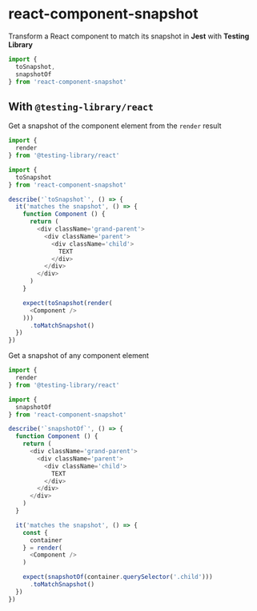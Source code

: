 # react-component-snapshot

Transform a React component to match its snapshot in **Jest** with **Testing Library**

```javascript
import {
  toSnapshot,
  snapshotOf
} from 'react-component-snapshot'
```

## With `@testing-library/react`

Get a snapshot of the component element from the `render` result

```javascript
import {
  render
} from '@testing-library/react'

import {
  toSnapshot
} from 'react-component-snapshot'

describe('`toSnapshot`', () => {
  it('matches the snapshot', () => {
    function Component () {
      return (
        <div className='grand-parent'>
          <div className='parent'>
            <div className='child'>
              TEXT
            </div>
          </div>
        </div>
      )
    }

    expect(toSnapshot(render(
      <Component />
    )))
      .toMatchSnapshot()
  })
})
```

Get a snapshot of any component element

```javascript
import {
  render
} from '@testing-library/react'

import {
  snapshotOf
} from 'react-component-snapshot'

describe('`snapshotOf`', () => {
  function Component () {
    return (
      <div className='grand-parent'>
        <div className='parent'>
          <div className='child'>
            TEXT
          </div>
        </div>
      </div>
    )
  }

  it('matches the snapshot', () => {
    const {
      container
    } = render(
      <Component />
    )

    expect(snapshotOf(container.querySelector('.child')))
      .toMatchSnapshot()
  })
})
```
